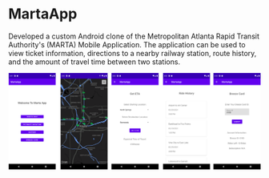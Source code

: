 # MartaApp

Developed a custom Android clone of the Metropolitan Atlanta Rapid Transit Authority's (MARTA) Mobile Application. The application can be used to view ticket information, directions to a nearby railway station, route history, and the amount of travel time between two stations.

![Image](MartaAppPictures.png)
